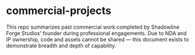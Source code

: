 # commercial-projects
This repo summarizes past commercial work completed by Shadowline Forge Studios’ founder during professional engagements. Due to NDA and IP ownership, code and assets cannot be shared — this document exists to demonstrate breadth and depth of capability.
